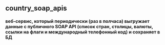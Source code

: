 ## country_soap_apis
#### веб-сервис, который периодически (раз в полчаса) выгружает данные с публичного SOAP API (список стран, столицы, валюты, ссылки на флаги и международный телефонный код) и сохраняет в БД
